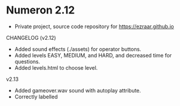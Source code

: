 # Numeron 2.12

- Private project, source code repository for https://ezraar.github.io

CHANGELOG (v2.12)
- Added sound effects (./assets) for operator buttons.
- Added levels EASY, MEDIUM, and HARD, and decreased time for questions.
- Added levels.html to choose level.

v2.13
- Added gameover.wav sound with autoplay attribute.
- Correctly labelled <title> for each .html file.
